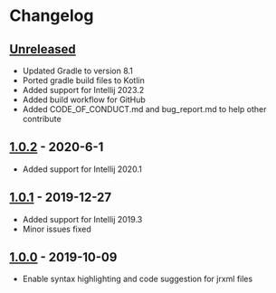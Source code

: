 # Changelog

## [Unreleased]
- Updated Gradle to version 8.1
- Ported gradle build files to Kotlin
- Added support for Intellij 2023.2
- Added build workflow for GitHub
- Added CODE_OF_CONDUCT.md and bug_report.md to help other contribute

## [1.0.2] - 2020-6-1
- Added support for Intellij 2020.1

## [1.0.1] - 2019-12-27
- Added support for Intellij 2019.3
- Minor issues fixed

## [1.0.0] - 2019-10-09
- Enable syntax highlighting and code suggestion for jrxml files

[Unreleased]: https://github.com/chathurabuddi/intellij-jasper-report-support/compare/v1.0.2...HEAD

[1.0.2]: https://github.com/chathurabuddi/intellij-jasper-report-support/compare/v1.0.1...v1.0.2

[1.0.1]: https://github.com/chathurabuddi/intellij-jasper-report-support/compare/v1.0.0...v1.0.1

[1.0.0]: https://github.com/chathurabuddi/intellij-jasper-report-support/commits/v1.0.0
